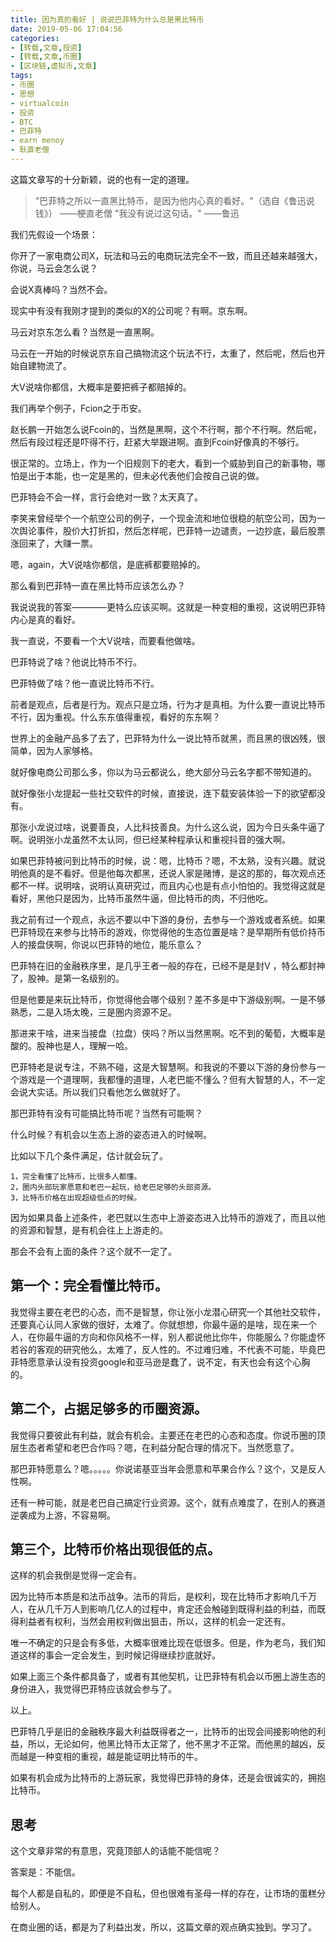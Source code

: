 ```yaml
---
title: 因为真的看好 | 说说巴菲特为什么总是黑比特币
date: 2019-05-06 17:04:56
categories:
- [转载,文章,投资]
- [转载,文章,币圈]
- [区块链,虚拟币,文章]
tags:
- 币圈
- 思想
- virtualcoin
- 投资
- BTC
- 巴菲特
- earn menoy
- 耿直老僧
---
```

这篇文章写的十分新颖，说的也有一定的道理。

<!-- more -->

>"巴菲特之所以一直黑比特币，是因为他内心真的看好。"（选自《鲁迅说钱》）
——梗直老僧
"我没有说过这句话。"
——鲁迅

我们先假设一个场景：

你开了一家电商公司X，玩法和马云的电商玩法完全不一致，而且还越来越强大，你说，马云会怎么说？

会说X真棒吗？当然不会。

现实中有没有我刚才提到的类似的X的公司呢？有啊。京东啊。

马云对京东怎么看？当然是一直黑啊。


马云在一开始的时候说京东自己搞物流这个玩法不行，太重了，然后呢，然后也开始自建物流了。

大V说啥你都信，大概率是要把裤子都赔掉的。

我们再举个例子，Fcion之于币安。

赵长鹏一开始怎么说Fcoin的，当然是黑啊，这个不行啊，那个不行啊。然后呢，然后有段过程还是吓得不行，赶紧大举跟进啊。直到Fcoin好像真的不够行。

很正常的。立场上，作为一个旧规则下的老大，看到一个威胁到自己的新事物，哪怕是出于本能，也一定是黑的，但未必代表他们会按自己说的做。

巴菲特会不会一样，言行会绝对一致？太天真了。

李笑来曾经举个一个航空公司的例子，一个现金流和地位很稳的航空公司，因为一次舆论事件，股价大打折扣，然后怎样呢，巴菲特一边谴责，一边抄底，最后股票涨回来了，大赚一票。

嗯，again，大V说啥你都信，是底裤都要赔掉的。

那么看到巴菲特一直在黑比特币应该怎么办？

我说说我的答案————更特么应该买啊。这就是一种变相的重视，这说明巴菲特内心是真的看好。

我一直说，不要看一个大V说啥，而要看他做啥。

巴菲特说了啥？他说比特币不行。

巴菲特做了啥？他一直说比特币不行。

前者是观点，后者是行为。观点只是立场，行为才是真相。为什么要一直说比特币不行，因为重视。什么东东值得重视，看好的东东啊？

世界上的金融产品多了去了，巴菲特为什么一说比特币就黑，而且黑的很凶残，很简单，因为人家够格。

就好像电商公司那么多，你以为马云都说么，绝大部分马云名字都不带知道的。

就好像张小龙提起一些社交软件的时候，直接说，连下载安装体验一下的欲望都没有。

那张小龙说过啥，说要善良，人比科技善良。为什么这么说，因为今日头条牛逼了啊。说明张小龙虽然不太认同，但已经某种程承认和重视抖音的强大啊。

如果巴菲特被问到比特币的时候，说：嗯，比特币？嗯，不太熟，没有兴趣。就说明他真的是不看好。但是他每次都黑，还说人家是赌博，是这的那的，每次观点还都不一样。说明啥，说明认真研究过，而且内心也是有点小怕怕的。我觉得这就是看好，黑他只是因为，比特币虽然牛逼，但比特币的肉，不归他吃。

我之前有过一个观点，永远不要以中下游的身份，去参与一个游戏或者系统。如果巴菲特现在来参与比特币的游戏，你觉得他的生态位置是啥？是早期所有低价持币人的接盘侠啊，你说以巴菲特的地位，能乐意么？

巴菲特在旧的金融秩序里，是几乎王者一般的存在，已经不是是封V ，特么都封神了，股神。是第一名级别的。

但是他要是来玩比特币，你觉得他会哪个级别？差不多是中下游级别啊。一是不够熟悉，二是入场太晚，三是圈内资源不足。

那进来干啥，进来当接盘（拉盘）侠吗？所以当然黑啊。吃不到的葡萄，大概率是酸的。股神也是人，理解一哈。

巴菲特老是说专注，不熟不碰，这是大智慧啊。和我说的不要以下游的身份参与一个游戏是一个道理啊，我都懂的道理，人老巴能不懂么？但有大智慧的人，不一定会说大实话。所以我们只看他怎么做就好了。

那巴菲特有没有可能搞比特币呢？当然有可能啊？

什么时候？有机会以生态上游的姿态进入的时候啊。

比如以下几个条件满足，估计就会玩了。

	1，完全看懂了比特币，比很多人都懂。
	2，圈内头部玩家愿意和老巴一起玩，给老巴足够的头部资源。
	3，比特币价格在出现超级低点的时候。

因为如果具备上述条件，老巴就以生态中上游姿态进入比特币的游戏了，而且以他的资源和智慧，是有机会往上上游走的。

那会不会有上面的条件？这个就不一定了。

## 第一个：完全看懂比特币。

我觉得主要在老巴的心态，而不是智慧，你让张小龙潜心研究一个其他社交软件，还要真心认同人家做的很好，太难了。你就想想，你最牛逼的是啥，现在来一个人，在你最牛逼的方向和你风格不一样，别人都说他比你牛，你能服么？你能虚怀若谷的客观的研究他么，太难了，反人性的。不过难归难，不代表不可能，毕竟巴菲特愿意承认没有投资google和亚马逊是蠢了，说不定，有天也会有这个心胸的。

## 第二个，占据足够多的币圈资源。

我觉得只要彼此有利益，就会有机会。主要还在老巴的心态和态度。你说币圈的顶层生态者希望和老巴合作吗？嗯，在利益分配合理的情况下。当然愿意了。

那巴菲特愿意么？嗯。。。。。你说诺基亚当年会愿意和苹果合作么？这个，又是反人性啊。

还有一种可能，就是老巴自己搞定行业资源。这个，就有点难度了，在别人的赛道逆袭成为上游，不容易啊。

## 第三个，比特币价格出现很低的点。

这样的机会我倒是觉得一定会有。

因为比特币本质是和法币战争。法币的背后，是权利，现在比特币才影响几千万人，在从几千万人到影响几亿人的过程中，肯定还会触碰到既得利益的利益，而既得利益者有权利，当然会用权利做出狙击，所以，这样的机会一定还有。

唯一不确定的只是会有多低，大概率很难比现在低很多。但是，作为老鸟，我们知道这样的事会一定会发生，到时候记得继续抄底就好。

如果上面三个条件都具备了，或者有其他契机，让巴菲特有机会以币圈上游生态的身份进入，我觉得巴菲特应该就会参与了。

以上。

巴菲特几乎是旧的金融秩序最大利益既得者之一，比特币的出现会间接影响他的利益，所以，无论如何，他黑比特币太正常了，他不黑才不正常。而他黑的越凶，反而越是一种变相的重视，越是能证明比特币的牛。

如果有机会成为比特币的上游玩家，我觉得巴菲特的身体，还是会很诚实的，拥抱比特币。

## 思考

这个文章非常的有意思，究竟顶部人的话能不能信呢？

答案是：不能信。

每个人都是自私的，即便是不自私，但也很难有圣母一样的存在，让市场的蛋糕分给别人。

在商业圈的话，都是为了利益出发，所以，这篇文章的观点确实独到。学习了。
